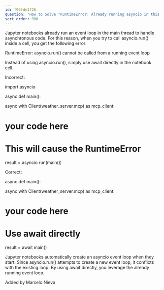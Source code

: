 ```yaml
---
id: f96fde1726
question: 'How to Solve "RuntimeError: Already running asyncio in this thread"'
sort_order: 900
---
```


Jupyter notebooks already run an event loop in the main thread to handle asynchronous code. For this reason, when you try to call asyncio.run() inside a cell, you get the following error:

RuntimeError: asyncio.run() cannot be called from a running event loop

Instead of using asyncio.run(), simply use await directly in the notebook cell.

Incorrect:

import asyncio

async def main():

async with Client(weather_server.mcp) as mcp_client:

# your code here

# This will cause the RuntimeError

result = asyncio.run(main())

Correct:

async def main():

async with Client(weather_server.mcp) as mcp_client:

# your code here

# Use await directly

result = await main()

Jupyter notebooks automatically create an asyncio event loop when they start. Since asyncio.run() attempts to create a new event loop, it conflicts with the existing loop. By using await directly, you leverage the already running event loop.

Added by Marcelo Nieva

